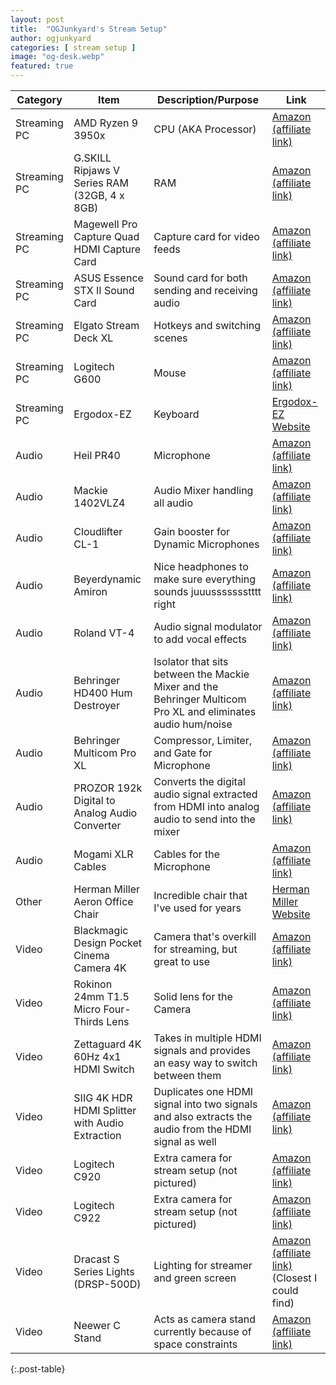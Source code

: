 ```yaml
---
layout: post
title:  "OGJunkyard's Stream Setup"
author: ogjunkyard
categories: [ stream setup ]
image: "og-desk.webp"
featured: true
---
```



Category|Item|Description/Purpose|Link
-|-|-|-
Streaming PC|AMD Ryzen 9 3950x|CPU (AKA Processor)|[Amazon (affiliate link)](https://amzn.to/3nqjyMP)
Streaming PC|G.SKILL Ripjaws V Series RAM (32GB, 4 x 8GB)|RAM|[Amazon (affiliate link)](https://amzn.to/3oCEDoN)
Streaming PC|Magewell Pro Capture Quad HDMI Capture Card|Capture card for video feeds|[Amazon (affiliate link)](https://amzn.to/3pVXV8L)
Streaming PC|ASUS Essence STX II Sound Card|Sound card for both sending and receiving audio|[Amazon (affiliate link)](https://amzn.to/38ozr27)
Streaming PC|Elgato Stream Deck XL|Hotkeys and switching scenes|[Amazon (affiliate link)](https://amzn.to/2XifvYc)
Streaming PC|Logitech G600|Mouse|[Amazon (affiliate link)](https://amzn.to/2L9TUP6)
Streaming PC|Ergodox-EZ|Keyboard|[Ergodox-EZ Website](https://ergodox-ez.com/)
Audio|Heil PR40|Microphone|[Amazon (affiliate link)](https://amzn.to/38lM91C)
Audio|Mackie 1402VLZ4|Audio Mixer handling all audio|[Amazon (affiliate link)](https://amzn.to/2MMYfIN)
Audio|Cloudlifter CL-1|Gain booster for Dynamic Microphones|[Amazon (affiliate link)](https://amzn.to/395shPn)
Audio|Beyerdynamic Amiron|Nice headphones to make sure everything sounds juuussssssstttt right|[Amazon (affiliate link)](https://amzn.to/3hRpP32)
Audio|Roland VT-4|Audio signal modulator to add vocal effects|[Amazon (affiliate link)](https://amzn.to/3pZPTM5)
Audio|Behringer HD400 Hum Destroyer|Isolator that sits between the Mackie Mixer and the Behringer Multicom Pro XL and eliminates audio hum/noise|[Amazon (affiliate link)](https://amzn.to/3s4zfN5)
Audio|Behringer Multicom Pro XL|Compressor, Limiter, and Gate for Microphone|[Amazon (affiliate link)](https://amzn.to/39a83Ea)
Audio|PROZOR 192k Digital to Analog Audio Converter|Converts the digital audio signal extracted from HDMI into analog audio to send into the mixer|[Amazon (affiliate link)](https://amzn.to/35kM2S1)
Audio|Mogami XLR Cables|Cables for the Microphone|[Amazon (affiliate link)](https://amzn.to/3sctkG3)
Other|Herman Miller Aeron Office Chair|Incredible chair that I've used for years|[Herman Miller Website](https://www.hermanmiller.com/products/seating/office-chairs/aeron-chairs/)
Video|Blackmagic Design Pocket Cinema Camera 4K|Camera that's overkill for streaming, but great to use|[Amazon (affiliate link)](https://amzn.to/3s6e2SU)
Video|Rokinon 24mm T1.5 Micro Four-Thirds Lens|Solid lens for the Camera|[Amazon (affiliate link)](https://amzn.to/2MFFabb)
Video|Zettaguard 4K 60Hz 4x1 HDMI Switch|Takes in multiple HDMI signals and provides an easy way to switch between them|[Amazon (affiliate link)](https://amzn.to/2XkPKXd)
Video|SIIG 4K HDR HDMI Splitter with Audio Extraction|Duplicates one HDMI signal into two signals and also extracts the audio from the HDMI signal as well|[Amazon (affiliate link)](https://amzn.to/3hUZ5yg)
Video|Logitech C920|Extra camera for stream setup (not pictured)|[Amazon (affiliate link)](https://amzn.to/3pX7l3O)
Video|Logitech C922|Extra camera for stream setup (not pictured)|[Amazon (affiliate link)](https://amzn.to/2MIXkJg)
Video|Dracast S Series Lights (DRSP-500D)|Lighting for streamer and green screen|[Amazon (affiliate link)](https://amzn.to/3oq6p7I ) (Closest I could find)
Video|Neewer C Stand|Acts as camera stand currently because of space constraints|[Amazon (affiliate link)](https://amzn.to/2XiEqej)
{:.post-table}
